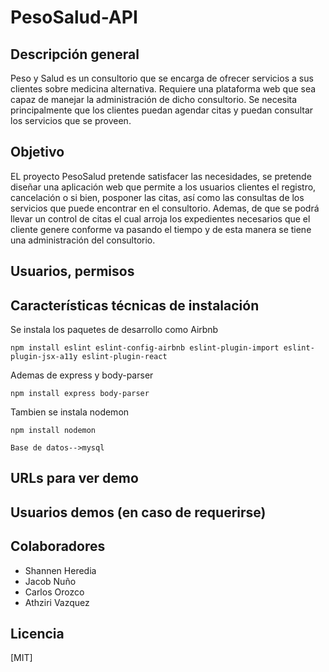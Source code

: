 # PesoSalud-API


## Descripción general  
Peso y Salud es un consultorio que se encarga de ofrecer servicios a sus clientes sobre medicina alternativa. Requiere una plataforma web que sea capaz de manejar la administración de dicho consultorio. 
Se necesita principalmente que los clientes puedan agendar citas y puedan consultar los servicios que se proveen.

## Objetivo
EL proyecto PesoSalud pretende satisfacer las necesidades, se pretende diseñar una aplicación web que permite a los usuarios clientes el registro, cancelación o si bien, posponer las citas, así como las consultas de los servicios que puede encontrar en el consultorio. Ademas, de que se podrá llevar un control de citas el cual arroja los expedientes necesarios que el cliente genere conforme va pasando el tiempo y de esta manera se tiene una administración del consultorio.

## Usuarios, permisos

## Características técnicas de instalación  

Se instala los paquetes de desarrollo como Airbnb  

`npm install eslint eslint-config-airbnb eslint-plugin-import eslint-plugin-jsx-a11y eslint-plugin-react`  

Ademas de express y body-parser  

`npm install express body-parser`  

Tambien se instala nodemon  

`npm install nodemon`  

`Base de datos-->mysql`

## URLs para ver demo  

## Usuarios demos (en caso de requerirse)  

## Colaboradores  
* Shannen Heredia  
* Jacob Nuño  
* Carlos Orozco  
* Athziri Vazquez
        
        
## Licencia
[MIT]
